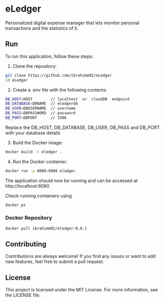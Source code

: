 # eLedger
Personalized digital expense manager that lets monitor personal transactions and the statistics of it.

## Run

To run this application, follow these steps:

1. Clone the repository:

```sh
git clone https://github.com/ibrahimm02/eLedger
cd eLedger
```

2. Create a .env file with the following contents:

```sh
DB_HOST=HOST 		// localhost  or  cloudDB  endpoint
DB_DATABASE=DBNAME 	// eledgerdb
DB_USER=DBUSERNAME 	// username
DB_PASS=DBPASSWORD 	// password
DB_PORT=DBPORT 		// 3306
```
Replace the DB_HOST, DB_DATABASE, DB_USER, DB_PASS and DB_PORT with your database details

3. Build the Docker image:

```sh
docker build -t eledger .
```

4. Run the Docker container:

```sh
docker run -p 8080:8080 eledger
```

The application should now be running and can be accessed at http://localhost:8080

Check running containers using 
```sh 
docker ps
```

### Docker Repository
``` sh
docker pull ibrahimm02/eledger:0.0.1
```

## Contributing

Contributions are always welcome! If you find any issues or want to add new features, feel free to submit a pull request.

## License

This project is licensed under the MIT License. For more information, see the LICENSE file.


